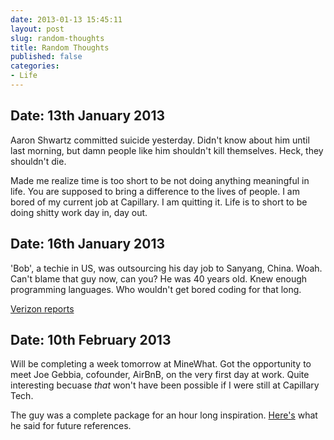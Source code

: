 ```yaml
---
date: 2013-01-13 15:45:11
layout: post
slug: random-thoughts
title: Random Thoughts
published: false
categories:
- Life
---
```



## Date: 13th January 2013

Aaron Shwartz committed suicide yesterday. Didn't know about him until last morning, but damn people like him shouldn't kill themselves. Heck, they shouldn't die.

Made me realize time is too short to be not doing anything meaningful in life. You are supposed to bring a difference to the lives of people. I am bored of my current job at Capillary. I am quitting it. Life is to short to be doing shitty work day in, day out.


## Date: 16th January 2013

'Bob', a techie in US, was outsourcing his day job to Sanyang, China. Woah. Can't blame that guy now, can you? He was 40 years old. Knew enough programming languages. Who wouldn't get bored coding for that long. 

[Verizon reports](http://securityblog.verizonbusiness.com/2013/01/14/case-study-pro-active-log-review-might-be-a-good-idea/)

## Date: 10th February 2013

Will be completing a week tomorrow at MineWhat. Got the opportunity to meet Joe Gebbia, cofounder, AirBnB, on the very first day at work. Quite interesting becuase _that_ won't have been possible if I were still at Capillary Tech.

The guy was a complete package for an hour long inspiration. [Here's](http://yourstory.in/2013/02/design-thinking-engineering-and-a-problem-the-airbnb-story-in-joe-gebbias-own-words/) what he said for future references.